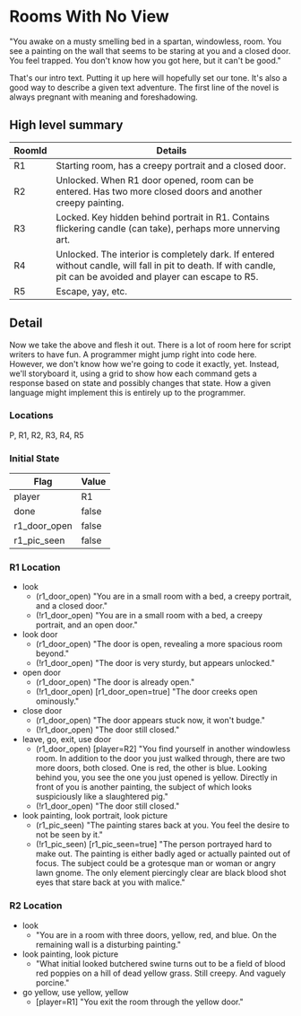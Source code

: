 # Rooms With No View

"You awake on a musty smelling bed in a spartan, windowless, room.
You see a painting on the wall that seems to be staring at you and a closed door.
You feel trapped.  You don't know how you got here, but it can't be good."

That's our intro text.  Putting it up here will hopefully set our tone.  It's also a good way to describe a given text adventure.  The first line of the novel is always pregnant with meaning and foreshadowing.

## High level summary

RoomId | Details
-- | --
R1 | Starting room, has a creepy portrait and a closed door.
R2 | Unlocked. When R1 door opened, room can be entered.  Has two more closed doors and another creepy painting.
R3 | Locked.  Key hidden behind portrait in R1.  Contains flickering candle (can take), perhaps more unnerving art.
R4 | Unlocked.  The interior is completely dark.  If entered without candle, will fall in pit to death.  If with candle, pit can be avoided and player can escape to R5.
R5 | Escape, yay, etc.

## Detail

Now we take the above and flesh it out.  There is a lot of room here for script writers to have fun.  A programmer might jump right into code here.  However, we don't know how we're going to code it exactly, yet.  Instead, we'll storyboard it, using a grid to show how each command gets a response based on state and possibly changes that state.  How a given language might implement this is entirely up to the programmer.

### Locations

P, R1, R2, R3, R4, R5

### Initial State

Flag | Value
---- | ---- 
player | R1
done | false
r1_door_open | false
r1_pic_seen | false

### R1 Location

- look
  - (r1_door_open) "You are in a small room with a bed, a creepy portrait, and a closed door."
  - (!r1_door_open) "You are in a small room with a bed, a creepy portrait, and an open door."
- look door
  - (r1_door_open) "The door is open, revealing a more spacious room beyond."
  - (!r1_door_open) "The door is very sturdy, but appears unlocked."
- open door
  - (r1_door_open) "The door is already open."
  - (!r1_door_open) [r1_door_open=true] "The door creeks open ominously."
- close door
  - (r1_door_open) "The door appears stuck now, it won't budge."
  - (!r1_door_open) "The door still closed."
- leave, go, exit, use door
  - (r1_door_open) [player=R2] "You find yourself in another windowless room.  In addition to the door you just walked through, there are two more doors, both closed.  One is red, the other is blue.  Looking behind you, you see the one you just opened is yellow.  Directly in front of you is another painting, the subject of which looks suspiciously like a slaughtered pig."
  - (!r1_door_open) "The door still closed."
- look painting, look portrait, look picture 
  - (r1_pic_seen) "The painting stares back at you.  You feel the desire to not be seen by it."
  - (!r1_pic_seen) [r1_pic_seen=true] "The person portrayed hard to make out.  The painting is either badly aged or actually painted out of focus.  The subject could be a grotesque man or woman or angry lawn gnome.  The only element piercingly clear are black blood shot eyes that stare back at you with malice."

### R2 Location

- look
  - "You are in a room with three doors, yellow, red, and blue.  On the remaining wall is a disturbing painting."
- look painting, look picture
  - "What initial looked butchered swine turns out to be a field of blood red poppies on a hill of dead yellow grass.  Still creepy.  And vaguely porcine."
- go yellow, use yellow, yellow
  - [player=R1] "You exit the room through the yellow door."
